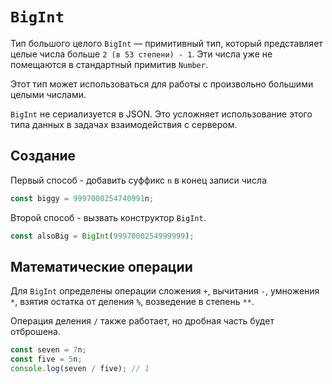 # `BigInt`

Тип большого целого `BigInt` — примитивный тип, который представляет целые числа больше `2 (в 53 степени) - 1`. Эти числа уже не помещаются в стандартный примитив `Number`.

Этот тип может использоваться для работы с произвольно большими целыми числами.

`BigInt` не сериализуется в JSON. Это усложняет использование этого типа данных в задачах взаимодействия с сервером.

## Создание

Первый способ - добавить суффикс `n` в конец записи числа

```js
const biggy = 9997000254740991n;
```

Второй способ - вызвать конструктор `BigInt`.

```js
const alsoBig = BigInt(9997000254999999);
```

## Математические операции

Для `BigInt` определены операции сложения `+`, вычитания `-`, умножения `*`, взятия остатка от деления `%`, возведение в степень `**`.

Операция деления `/` также работает, но дробная часть будет отброшена.

```js
const seven = 7n;
const five = 5n;
console.log(seven / five); // 1
```

